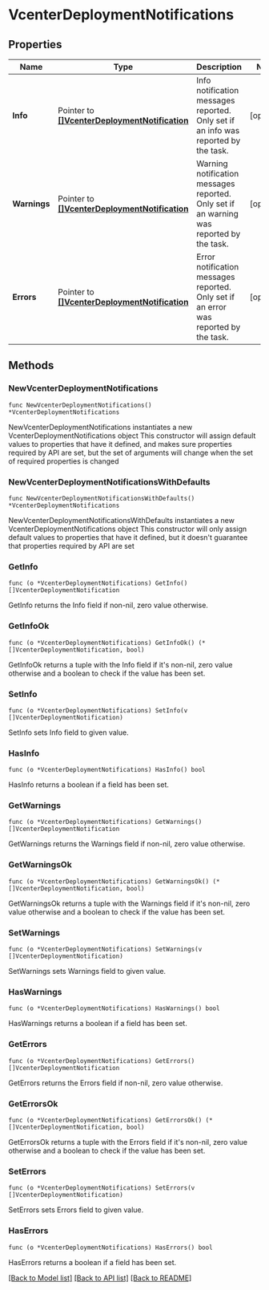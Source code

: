 # VcenterDeploymentNotifications

## Properties

Name | Type | Description | Notes
------------ | ------------- | ------------- | -------------
**Info** | Pointer to [**[]VcenterDeploymentNotification**](VcenterDeploymentNotification.md) | Info notification messages reported. Only set if an info was reported by the task. | [optional] 
**Warnings** | Pointer to [**[]VcenterDeploymentNotification**](VcenterDeploymentNotification.md) | Warning notification messages reported. Only set if an warning was reported by the task. | [optional] 
**Errors** | Pointer to [**[]VcenterDeploymentNotification**](VcenterDeploymentNotification.md) | Error notification messages reported. Only set if an error was reported by the task. | [optional] 

## Methods

### NewVcenterDeploymentNotifications

`func NewVcenterDeploymentNotifications() *VcenterDeploymentNotifications`

NewVcenterDeploymentNotifications instantiates a new VcenterDeploymentNotifications object
This constructor will assign default values to properties that have it defined,
and makes sure properties required by API are set, but the set of arguments
will change when the set of required properties is changed

### NewVcenterDeploymentNotificationsWithDefaults

`func NewVcenterDeploymentNotificationsWithDefaults() *VcenterDeploymentNotifications`

NewVcenterDeploymentNotificationsWithDefaults instantiates a new VcenterDeploymentNotifications object
This constructor will only assign default values to properties that have it defined,
but it doesn't guarantee that properties required by API are set

### GetInfo

`func (o *VcenterDeploymentNotifications) GetInfo() []VcenterDeploymentNotification`

GetInfo returns the Info field if non-nil, zero value otherwise.

### GetInfoOk

`func (o *VcenterDeploymentNotifications) GetInfoOk() (*[]VcenterDeploymentNotification, bool)`

GetInfoOk returns a tuple with the Info field if it's non-nil, zero value otherwise
and a boolean to check if the value has been set.

### SetInfo

`func (o *VcenterDeploymentNotifications) SetInfo(v []VcenterDeploymentNotification)`

SetInfo sets Info field to given value.

### HasInfo

`func (o *VcenterDeploymentNotifications) HasInfo() bool`

HasInfo returns a boolean if a field has been set.

### GetWarnings

`func (o *VcenterDeploymentNotifications) GetWarnings() []VcenterDeploymentNotification`

GetWarnings returns the Warnings field if non-nil, zero value otherwise.

### GetWarningsOk

`func (o *VcenterDeploymentNotifications) GetWarningsOk() (*[]VcenterDeploymentNotification, bool)`

GetWarningsOk returns a tuple with the Warnings field if it's non-nil, zero value otherwise
and a boolean to check if the value has been set.

### SetWarnings

`func (o *VcenterDeploymentNotifications) SetWarnings(v []VcenterDeploymentNotification)`

SetWarnings sets Warnings field to given value.

### HasWarnings

`func (o *VcenterDeploymentNotifications) HasWarnings() bool`

HasWarnings returns a boolean if a field has been set.

### GetErrors

`func (o *VcenterDeploymentNotifications) GetErrors() []VcenterDeploymentNotification`

GetErrors returns the Errors field if non-nil, zero value otherwise.

### GetErrorsOk

`func (o *VcenterDeploymentNotifications) GetErrorsOk() (*[]VcenterDeploymentNotification, bool)`

GetErrorsOk returns a tuple with the Errors field if it's non-nil, zero value otherwise
and a boolean to check if the value has been set.

### SetErrors

`func (o *VcenterDeploymentNotifications) SetErrors(v []VcenterDeploymentNotification)`

SetErrors sets Errors field to given value.

### HasErrors

`func (o *VcenterDeploymentNotifications) HasErrors() bool`

HasErrors returns a boolean if a field has been set.


[[Back to Model list]](../README.md#documentation-for-models) [[Back to API list]](../README.md#documentation-for-api-endpoints) [[Back to README]](../README.md)


